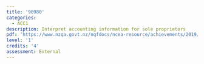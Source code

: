 ```yaml
---
title: '90980'
categories:
  - ACC1
description: Interpret accounting information for sole proprietors
pdf: 'https://www.nzqa.govt.nz/nqfdocs/ncea-resource/achievements/2019/as90980.pdf'
level: '1'
credits: '4'
assessment: External
---
```


